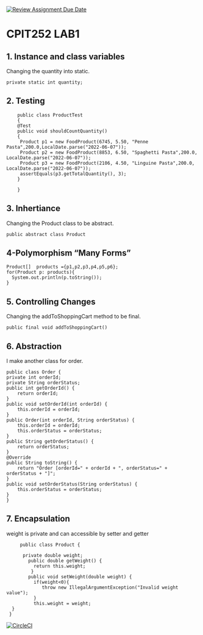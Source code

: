 [![Review Assignment Due Date](https://classroom.github.com/assets/deadline-readme-button-8d59dc4de5201274e310e4c54b9627a8934c3b88527886e3b421487c677d23eb.svg)](https://classroom.github.com/a/NueuWj0s)

# CPIT252 LAB1 
## 1. Instance and class variables
Changing the quantity into static.

    private static int quantity; 

## 2. Testing
 
        public class ProductTest 
        {
        @Test
        public void shouldCountQuantity()
        {
         Product p1 = new FoodProduct(6745, 5.50, "Penne Pasta",200.0,LocalDate.parse("2022-06-07"));
         Product p2 = new FoodProduct(8853, 6.50, "Spaghetti Pasta",200.0, LocalDate.parse("2022-06-07"));
         Product p3 = new FoodProduct(2106, 4.50, "Linguine Pasta",200.0, LocalDate.parse("2022-06-07"));
         assertEquals(p3.getTotalQuantity(), 3);
        }

        }

## 3. Inhertiance
Changing the Product class to be abstract.

    public abstract class Product

## 4-Polymorphism “Many Forms”

    Product[]  products ={p1,p2,p3,p4,p5,p6};
    for(Product p: products){
      System.out.println(p.toString());
    }

## 5. Controlling Changes
Changing the addToShoppingCart method to be final.

    public final void addToShoppingCart() 

## 6. Abstraction
I make another class for order.

    public class Order {
    private int orderId;
    private String orderStatus;
    public int getOrderId() {
        return orderId;
    }
    public void setOrderId(int orderId) {
        this.orderId = orderId;
    }
    public Order(int orderId, String orderStatus) {
        this.orderId = orderId;
        this.orderStatus = orderStatus;
    }
    public String getOrderStatus() {
        return orderStatus;
    }
    @Override
    public String toString() {
        return "Order [orderId=" + orderId + ", orderStatus=" + orderStatus + "]";
    }
    public void setOrderStatus(String orderStatus) {
        this.orderStatus = orderStatus;
    }
    }

## 7. Encapsulation
weight is private and can accessible by setter and getter 


         public class Product {

          private double weight;
            public double getWeight() {
              return this.weight;
             }
            public void setWeight(double weight) {
              if(weight<0){
                 throw new IllegalArgumentException("Invalid weight value");
              }
              this.weight = weight;
      }
     }
[![CircleCI](https://dl.circleci.com/status-badge/img/gh/AbdulazizAlsharif/lab-01/tree/main.svg?style=svg)](https://dl.circleci.com/status-badge/redirect/gh/AbdulazizAlsharif/lab-01/tree/main)
